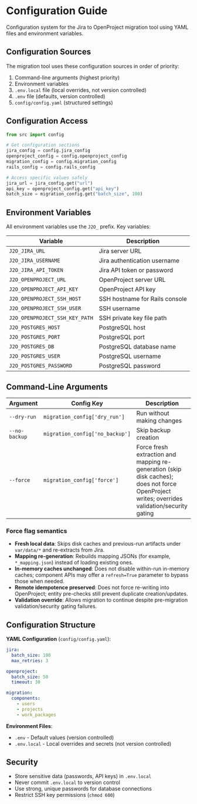 # Configuration Guide

Configuration system for the Jira to OpenProject migration tool using YAML files and environment variables.

## Configuration Sources

The migration tool uses these configuration sources in order of priority:

1. Command-line arguments (highest priority)
2. Environment variables
3. `.env.local` file (local overrides, not version controlled)
4. `.env` file (defaults, version controlled)
5. `config/config.yaml` (structured settings)

## Configuration Access

```python
from src import config

# Get configuration sections
jira_config = config.jira_config
openproject_config = config.openproject_config
migration_config = config.migration_config
rails_config = config.rails_config

# Access specific values safely
jira_url = jira_config.get("url")
api_key = openproject_config.get("api_key")
batch_size = migration_config.get("batch_size", 100)
```

## Environment Variables

All environment variables use the `J2O_` prefix. Key variables:

| Variable | Description |
|----------|-------------|
| `J2O_JIRA_URL` | Jira server URL |
| `J2O_JIRA_USERNAME` | Jira authentication username |
| `J2O_JIRA_API_TOKEN` | Jira API token or password |
| `J2O_OPENPROJECT_URL` | OpenProject server URL |
| `J2O_OPENPROJECT_API_KEY` | OpenProject API key |
| `J2O_OPENPROJECT_SSH_HOST` | SSH hostname for Rails console |
| `J2O_OPENPROJECT_SSH_USER` | SSH username |
| `J2O_OPENPROJECT_SSH_KEY_PATH` | SSH private key file path |
| `J2O_POSTGRES_HOST` | PostgreSQL host |
| `J2O_POSTGRES_PORT` | PostgreSQL port |
| `J2O_POSTGRES_DB` | PostgreSQL database name |
| `J2O_POSTGRES_USER` | PostgreSQL username |
| `J2O_POSTGRES_PASSWORD` | PostgreSQL password |

## Command-Line Arguments

| Argument | Config Key | Description |
|----------|------------|-------------|
| `--dry-run` | `migration_config['dry_run']` | Run without making changes |
| `--no-backup` | `migration_config['no_backup']` | Skip backup creation |
| `--force` | `migration_config['force']` | Force fresh extraction and mapping re-generation (skip disk caches); does not force OpenProject writes; overrides validation/security gating |

### Force flag semantics

- **Fresh local data**: Skips disk caches and previous-run artifacts under `var/data/*` and re-extracts from Jira.
- **Mapping re-generation**: Rebuilds mapping JSONs (for example, `*_mapping.json`) instead of loading existing ones.
- **In-memory caches unchanged**: Does not disable within-run in-memory caches; component APIs may offer a `refresh=True` parameter to bypass those when needed.
- **Remote idempotence preserved**: Does not force re-writing into OpenProject; entity pre-checks still prevent duplicate creation/updates.
- **Validation override**: Allows migration to continue despite pre-migration validation/security gating failures.

## Configuration Structure

**YAML Configuration** (`config/config.yaml`):
```yaml
jira:
  batch_size: 100
  max_retries: 3

openproject:
  batch_size: 50
  timeout: 30

migration:
  components:
    - users
    - projects
    - work_packages
```

**Environment Files**:
- `.env` - Default values (version controlled)
- `.env.local` - Local overrides and secrets (not version controlled)

## Security

- Store sensitive data (passwords, API keys) in `.env.local`
- Never commit `.env.local` to version control
- Use strong, unique passwords for database connections
- Restrict SSH key permissions (`chmod 600`)
